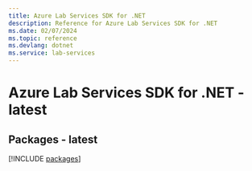 ```yaml
---
title: Azure Lab Services SDK for .NET
description: Reference for Azure Lab Services SDK for .NET
ms.date: 02/07/2024
ms.topic: reference
ms.devlang: dotnet
ms.service: lab-services
---
```

# Azure Lab Services SDK for .NET - latest
## Packages - latest
[!INCLUDE [packages](lab-services-index.md)]